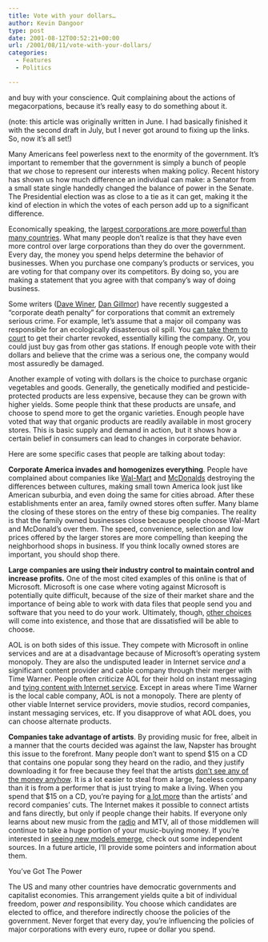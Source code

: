```yaml
---
title: Vote with your dollars…
author: Kevin Dangoor
type: post
date: 2001-08-12T00:52:21+00:00
url: /2001/08/11/vote-with-your-dollars/
categories:
  - Features
  - Politics

---
```

and buy with your conscience. Quit complaining about the actions of megacorpations, because it&#8217;s really easy to do something about it.

(note: this article was originally written in June. I had basically finished it with the second draft in July, but I never got around to fixing up the links. So, now it&#8217;s all set!)

Many Americans feel powerless next to the enormity of the government. It&#8217;s important to remember that the government is simply a bunch of people that _we_ chose to represent our interests when making policy. Recent history has shown us how much difference an individual can make: a Senator from a small state single handedly changed the balance of power in the Senate. The Presidential election was as close to a tie as it can get, making it the kind of election in which the votes of each person add up to a significant difference.
  
<!--more-->


  
Economically speaking, the [largest corporations are more powerful than many countries][1]. What many people don&#8217;t realize is that they have even more control over large corporations than they do over the government. Every day, the money you spend helps determine the behavior of businesses. When you purchase one company&#8217;s products or services, you are voting for that company over its competitors. By doing so, you are making a statement that you agree with that company&#8217;s way of doing business.
  
Some writers ([Dave Winer][2], [Dan Gillmor][3]) have recently suggested a &#8220;corporate death penalty&#8221; for corporations that commit an extremely serious crime. For example, let&#8217;s assume that a major oil company was responsible for an ecologically disasterous oil spill. You [can take them to court][4] to get their charter revoked, essentially killing the company. Or, you could just buy gas from other gas stations. If enough people vote with their dollars and believe that the crime was a serious one, the company would most assuredly be damaged.
  
Another example of voting with dollars is the choice to purchase organic vegetables and goods. Generally, the genetically modified and pesticide-protected products are less expensive, because they can be grown with higher yields. Some people think that these products are unsafe, and choose to spend more to get the organic varieties. Enough people have voted that way that organic products are readily available in most grocery stores. This is basic supply and demand in action, but it shows how a certain belief in consumers can lead to changes in corporate behavior.
  
Here are some specific cases that people are talking about today:
  
**Corporate America invades and homogenizes everything**. People have complained about companies like [Wal-Mart][5] and [McDonalds][6] destroying the differences between cultures, making small town America look just like American suburbia, and even doing the same for cities abroad. After these establishments enter an area, family owned stores often suffer. Many blame the closing of these stores on the entry of these big companies. The reality is that the family owned businesses close because people choose Wal-Mart and McDonald&#8217;s over them. The speed, convenience, selection and low prices offered by the larger stores are more compelling than keeping the neighborhood shops in business. If you think locally owned stores are important, you should shop there.
  
**Large companies are using their industry control to maintain control and increase profits.** One of the most cited examples of this online is that of Microsoft. Microsoft is one case where voting against Microsoft is potentially quite difficult, because of the size of their market share and the importance of being able to work with data files that people send you and software that you need to do your work. Ultimately, though, [other choices][7] will come into existence, and those that are dissatisfied will be able to choose.
  
AOL is on both sides of this issue. They compete with Microsoft in online services and are at a disadvantage because of Microsoft&#8217;s operating system monopoly. They are also the undisputed leader in Internet service _and_ a significant content provider and cable company through their merger with Time Warner. People often criticize AOL for their hold on instant messaging and [tying content with Internet service][8]. Except in areas where Time Warner is the local cable company, AOL is not a monopoly. There are plenty of other viable Internet service providers, movie studios, record companies, instant messaging services, etc. If you disapprove of what AOL does, you can choose alternate products.
  
**Companies take advantage of artists**. By providing music for free, albeit in a manner that the courts decided was against the law, Napster has brought this issue to the forefront. Many people don&#8217;t want to spend $15 on a CD that contains one popular song they heard on the radio, and they justify downloading it for free because they feel that the artists [don&#8217;t see any of the money anyhow][9]. It is a lot easier to steal from a large, faceless company than it is from a performer that is just trying to make a living. When you spend that $15 on a CD, you&#8217;re paying for [a lot more][10] than the artists&#8217; and record companies&#8217; cuts. The Internet makes it possible to connect artists and fans directly, but only if people change their habits. If everyone only learns about new music from the [radio][11] and MTV, all of those middlemen will continue to take a huge portion of your music-buying money. If you&#8217;re interested in [seeing new models emerge][12], check out some independent sources. In a future article, I&#8217;ll provide some pointers and information about them.
  
You&#8217;ve Got The Power
  
The US and many other countries have democratic governments and capitalist economies. This arrangement yields quite a bit of individual freedom, power _and_ responsibility. You choose which candidates are elected to office, and therefore indirectly choose the policies of the government. Never forget that every day, you&#8217;re influencing the policies of major corporations with every euro, rupee or dollar you spend.

 [1]: http://www.ips-dc.org/reports/top200text.htm#KEY
 [2]: http://davenet.userland.com/2001/06/07/mossbergOnsmartTags
 [3]: http://www.siliconvalley.com/docs/opinion/dgillmor/dg052301.htm
 [4]: http://www.farces.com/farces/992137151/
 [5]: http://www.pbs.org/storewars/
 [6]: http://slashdot.org/features/00/04/26/108242.shtml
 [7]: http://www.wewriteonline.org/blog/article.php?sid=4
 [8]: http://detnews.com/2001/entertainment/0105/04/c01-219964.htm
 [9]: http://www.salon.com/tech/feature/2000/06/14/love/
 [10]: http://www.wewriteonline.org/blog/article.php?sid=14
 [11]: http://www.salon.com/ent/feature/2001/03/14/payola/
 [12]: http://www.thecomicreader.com/html/icst/icst-6/icst-6.html